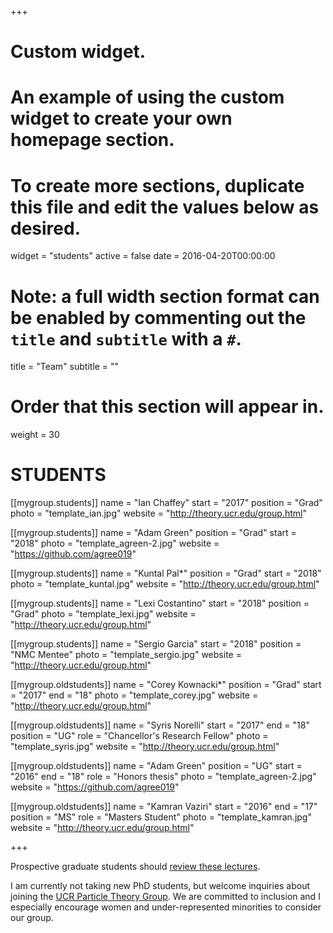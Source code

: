 +++
# Custom widget.
# An example of using the custom widget to create your own homepage section.
# To create more sections, duplicate this file and edit the values below as desired.
widget = "students"
active = false
date = 2016-04-20T00:00:00

# Note: a full width section format can be enabled by commenting out the `title` and `subtitle` with a `#`.
title = "Team"
subtitle = ""

# Order that this section will appear in.
weight = 30

# STUDENTS

[[mygroup.students]]
  name = "Ian Chaffey"
  start = "2017"
  position = "Grad"
  photo = "template_ian.jpg"
  website = "http://theory.ucr.edu/group.html"

[[mygroup.students]]
  name = "Adam Green"
  position = "Grad"
  start = "2018"
  photo = "template_agreen-2.jpg"
  website = "https://github.com/agree019"

[[mygroup.students]]
  name = "Kuntal Pal*"
  position = "Grad"
  start = "2018"
  photo = "template_kuntal.jpg"
  website = "http://theory.ucr.edu/group.html"

[[mygroup.students]]
  name = "Lexi Costantino"
  start = "2018"
  position = "Grad"
  photo = "template_lexi.jpg"
  website = "http://theory.ucr.edu/group.html"

[[mygroup.students]]
  name = "Sergio Garcia"
  start = "2018"
  position = "NMC Mentee"
  photo = "template_sergio.jpg"
  website = "http://theory.ucr.edu/group.html"



[[mygroup.oldstudents]]
  name = "Corey Kownacki*"
  position = "Grad"
  start = "2017"
  end = "18"
  photo = "template_corey.jpg"
  website = "http://theory.ucr.edu/group.html"

[[mygroup.oldstudents]]
  name = "Syris Norelli"
  start = "2017"
  end = "18"
  position = "UG"
  role = "Chancellor's Research Fellow"
  photo = "template_syris.jpg"
  website = "http://theory.ucr.edu/group.html"

[[mygroup.oldstudents]]
  name = "Adam Green"
  position = "UG"
  start = "2016"
  end = "18"
  role = "Honors thesis"
  photo = "template_agreen-2.jpg"
  website = "https://github.com/agree019"

[[mygroup.oldstudents]]
  name = "Kamran Vaziri"
  start = "2016"
  end = "17"
  position = "MS"
  role = "Masters Student"
  photo = "template_kamran.jpg"
  website = "http://theory.ucr.edu/group.html"


+++

Prospective graduate students should [review these lectures](http://arxiv.org/abs/1602.04228).

I am currently not taking new PhD students, but welcome inquiries about joining the [UCR Particle Theory Group](http://theory.ucr.edu). We are committed to inclusion and I especially encourage women and under-represented minorities to consider our group.
